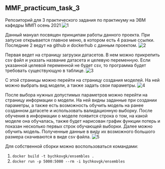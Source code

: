 ## MMF_practicum_task_3
Репозиторий для 3 практического задания по практикуму на ЭВМ кафедры ММП осень 2021
![1](https://user-images.githubusercontent.com/71818055/146714412-911a4082-2e1d-40da-966e-05c91be8bc94.png)


Данный мануал посвящен принципам работы данного проекта. При запуске открывается главное меню, в котором есть 4 разные ссылки.
Последние 2 ведут на github и dockerhub с данным проектом.
![2](https://user-images.githubusercontent.com/71818055/146713915-c698c57e-9e3c-427d-985d-e93b76b81866.jpg)

Первая ведет на страницу загрузки датасетов. 
В нем можно прикрепить csv файл и указать название датасета и целевую переменную. 
Если указанной целевой переменной не будет csv, то программа будет требовать существующую в таблице.
![3](https://user-images.githubusercontent.com/71818055/146713933-fe744e56-eeeb-4359-8cb6-2c2777978805.jpg)

С этой страницы можно перейти на страницу создания моделей. На ней можно выбрать вид модели, а также задать свои параметры.
![4](https://user-images.githubusercontent.com/71818055/146713950-1487d031-ecbd-4e42-b60d-a2d74c274a14.jpg)
    
После выбора нужных допустимых параметров можно перейти на страницу информации о модели. 
На ней видны заданные при создании параметры, а также есть возможность обучить модель на ранее созданном датасете и использовать валидационную выборку.
После обучения в информации о моделе появится строка о том, на какой моделе она обучалась, также будет нарисован график функции потерь и показан несколько первых строк обучающей выборки.
Далее можно обучить модель. Полученные данные в виду их возможного большого размера скачиваются в виде csv файла.
![5](https://user-images.githubusercontent.com/71818055/146713992-4a6a3e70-6a95-4a42-a200-06fbc82153e7.jpg)

    
Для собственной сборки можно воспользоваться командами:
1. `docker build -t bychkovgk/ensembles .`
2. `docker run -p 5000:5000 --rm -i bychkovgk/ensembles`
